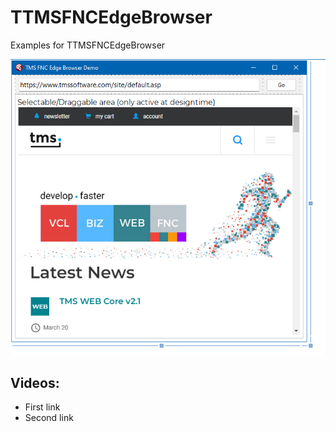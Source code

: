 # TTMSFNCEdgeBrowser

Examples for TTMSFNCEdgeBrowser

![Screenshot of first example](doc/ex01.png)

## Videos:

- First link
- Second link

